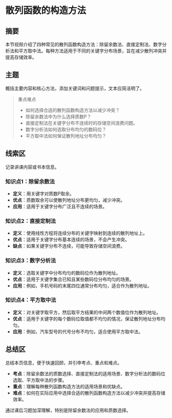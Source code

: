 # 散列函数的构造方法

## 摘要

本节视频介绍了四种常见的散列函数构造方法：除留余数法、直接定制法、数字分析法和平方取中法。每种方法适用于不同的关键字分布场景，旨在减少散列冲突并提高存储效率。

## 主题

概括主要内容和核心方法，添加关键词和问题提示，文本应简洁明了。

> 重点难点
>
> - 如何选择合适的散列函数构造方法以减少冲突？
> - 除留余数法中为什么选择质数P？
> - 直接定制法在关键字分布不连续时的存储空间浪费问题。
> - 数字分析法如何选取分布均匀的数码位？
> - 平方取中法如何保证散列地址分布均匀？

## 线索区

记录讲课内容或书本信息。

### 知识点1：除留余数法
- **定义**：用关键字对质数P取余。
- **优点**：质数取余可以使散列地址分布更均匀，减少冲突。
- **应用**：适用于关键字分布广泛且不连续的场景。

### 知识点2：直接定制法
- **定义**：使用线性方程将连续分布的关键字映射到连续的散列地址上。
- **优点**：适用于关键字分布基本连续的场景，不会产生冲突。
- **缺点**：如果关键字分布不连续，可能导致存储空间浪费。

### 知识点3：数字分析法
- **定义**：选取关键字中分布均匀的数码位作为散列地址。
- **优点**：适用于关键字集合已知且某些数码位分布均匀的场景。
- **应用**：例如，手机号码的末尾四位通常分布均匀，适合作为散列地址。

### 知识点4：平方取中法
- **定义**：对关键字取平方，然后取平方结果的中间两个数值位作为散列地址。
- **优点**：适用于关键字的每个数码位取值都不均匀的情况，保证散列地址分布均匀。
- **应用**：例如，汽车型号的代号分布不均匀，适合使用平方取中法。

## 总结区

总结本页信息，便于快速回顾，并引申考点、重点和难点。

- **考点**：除留余数法的质数选择、直接定制法的适用场景、数字分析法的数码位选取、平方取中法的步骤。
- **重点**：理解每种散列函数构造方法的适用场景和优缺点。
- **难点**：如何在实际应用中选择合适的散列函数构造方法以减少冲突并提高存储效率。

通过课后习题加深理解，特别是除留余数法的应用和质数选择。